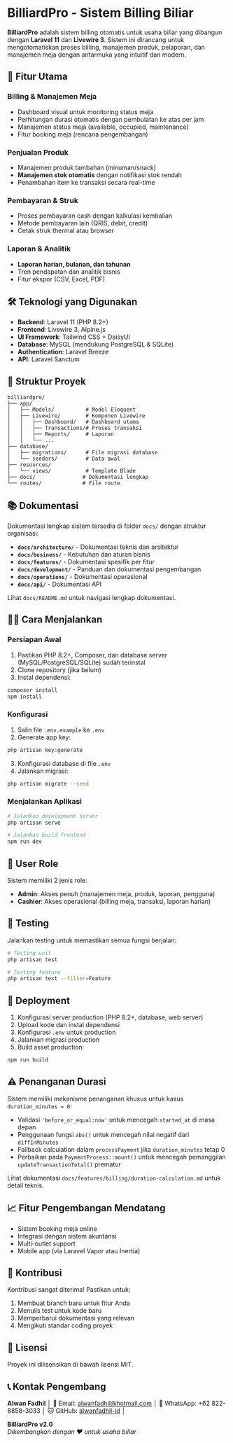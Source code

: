 # BilliardPro - Sistem Billing Biliar

**BilliardPro** adalah sistem billing otomatis untuk usaha biliar yang dibangun dengan **Laravel 11** dan **Livewire 3**. Sistem ini dirancang untuk mengotomatiskan proses billing, manajemen produk, pelaporan, dan manajemen meja dengan antarmuka yang intuitif dan modern.

## 🚀 Fitur Utama

### Billing & Manajemen Meja
- Dashboard visual untuk monitoring status meja
- Perhitungan durasi otomatis dengan pembulatan ke atas per jam
- Manajemen status meja (available, occupied, maintenance)
- Fitur booking meja (rencana pengembangan)

### Penjualan Produk
- Manajemen produk tambahan (minuman/snack)
- **Manajemen stok otomatis** dengan notifikasi stok rendah
- Penambahan item ke transaksi secara real-time

### Pembayaran & Struk
- Proses pembayaran cash dengan kalkulasi kembalian
- Metode pembayaran lain (QRIS, debit, credit)
- Cetak struk thermal atau browser

### Laporan & Analitik
- **Laporan harian, bulanan, dan tahunan**
- Tren pendapatan dan analitik bisnis
- Fitur ekspor (CSV, Excel, PDF)

## 🛠️ Teknologi yang Digunakan

- **Backend**: Laravel 11 (PHP 8.2+)
- **Frontend**: Livewire 3, Alpine.js
- **UI Framework**: Tailwind CSS + DaisyUI
- **Database**: MySQL (mendukung PostgreSQL & SQLite)
- **Authentication**: Laravel Breeze
- **API**: Laravel Sanctum

## 📁 Struktur Proyek

```
billiardpro/
├── app/
│   ├── Models/          # Model Eloquent
│   ├── Livewire/        # Komponen Livewire
│   │   ├── Dashboard/   # Dashboard utama
│   │   ├── Transactions/# Proses transaksi
│   │   ├── Reports/     # Laporan
│   │   └── ...
├── database/
│   ├── migrations/      # File migrasi database
│   └── seeders/         # Data awal
├── resources/
│   └── views/           # Template Blade
├── docs/               # Dokumentasi lengkap
└── routes/             # File route
```

## 📚 Dokumentasi

Dokumentasi lengkap sistem tersedia di folder `docs/` dengan struktur organisasi:

- **`docs/architecture/`** - Dokumentasi teknis dan arsitektur
- **`docs/business/`** - Kebutuhan dan aturan bisnis  
- **`docs/features/`** - Dokumentasi spesifik per fitur
- **`docs/development/`** - Panduan dan dokumentasi pengembangan
- **`docs/operations/`** - Dokumentasi operasional
- **`docs/api/`** - Dokumentasi API

Lihat `docs/README.md` untuk navigasi lengkap dokumentasi.

## 🏃‍♂️ Cara Menjalankan

### Persiapan Awal
1. Pastikan PHP 8.2+, Composer, dan database server (MySQL/PostgreSQL/SQLite) sudah terinstal
2. Clone repository (jika belum)
3. Instal dependensi:

```bash
composer install
npm install
```

### Konfigurasi
1. Salin file `.env.example` ke `.env`
2. Generate app key:
```bash
php artisan key:generate
```
3. Konfigurasi database di file `.env`
4. Jalankan migrasi:
```bash
php artisan migrate --seed
```

### Menjalankan Aplikasi
```bash
# Jalankan development server
php artisan serve

# Jalankan build frontend
npm run dev
```

## 🔐 User Role

Sistem memiliki 2 jenis role:
- **Admin**: Akses penuh (manajemen meja, produk, laporan, pengguna)
- **Cashier**: Akses operasional (billing meja, transaksi, laporan harian)

## 🧪 Testing

Jalankan testing untuk memastikan semua fungsi berjalan:
```bash
# Testing unit
php artisan test

# Testing feature
php artisan test --filter=Feature
```

## 🚀 Deployment

1. Konfigurasi server production (PHP 8.2+, database, web server)
2. Upload kode dan instal dependensi
3. Konfigurasi `.env` untuk production
4. Jalankan migrasi production
5. Build asset production:
```bash
npm run build
```

## ⚠️ Penanganan Durasi

Sistem memiliki mekanisme penanganan khusus untuk kasus `duration_minutes = 0`:

- Validasi `'before_or_equal:now'` untuk mencegah `started_at` di masa depan
- Penggunaan fungsi `abs()` untuk mencegah nilai negatif dari `diffInMinutes`
- Fallback calculation dalam `processPayment` jika `duration_minutes` tetap 0
- Perbaikan pada `PaymentProcess::mount()` untuk mencegah pemanggilan `updateTransactionTotal()` prematur

Lihat dokumentasi `docs/features/billing/duration-calculation.md` untuk detail teknis.

## 📈 Fitur Pengembangan Mendatang

- Sistem booking meja online
- Integrasi dengan sistem akuntansi
- Multi-outlet support
- Mobile app (via Laravel Vapor atau Inertia)

## 🤝 Kontribusi

Kontribusi sangat diterima! Pastikan untuk:
1. Membuat branch baru untuk fitur Anda
2. Menulis test untuk kode baru
3. Memperbarui dokumentasi yang relevan
4. Mengikuti standar coding proyek

## 📄 Lisensi

Proyek ini dilisensikan di bawah lisensi MIT.

## 📞 Kontak Pengembang                                                                                               
**Alwan Fadhil**                                                                                                      │
📧 Email: alwanfadhil@hotmail.com                                                                                     │
📱 WhatsApp: +62 822-8858-3033                                                                                        │
🐱 GitHub: [alwanfadhil-id](https://github.com/alwanfadhil-id)                                                        │
                    

**BilliardPro v2.0**  
*Dikembangkan dengan ❤️ untuk usaha biliar*